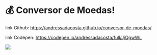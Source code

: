 # 💰 Conversor de Moedas!
link Github:  https://andressadacosta.github.io/conversor-de-moedas/

link Codepen: https://codepen.io/andressadacosta/full/JjOgwWL

<img src="https://github.com/AndressaDaCosta/conversor-de-moedas/blob/main/img/Captura%20de%20Tela%202022-04-01%20a%CC%80s%2017.57.24.png?raw=true">


